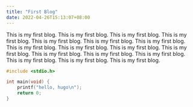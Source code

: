 ```yaml
---
title: "First Blog"
date: 2022-04-26T15:13:07+08:00
---
```



This is my first blog.
This is my first blog.
This is my first blog.
This is my first blog.
This is my first blog.
This is my first blog.
This is my first blog.
This is my first blog.
This is my first blog.
This is my first blog.
This is my first blog.
This is my first blog.
This is my first blog.
This is my first blog.
This is my first blog.
This is my first blog.
This is my first blog.

```c
#include <stdio.h>

int main(void) {
    printf("hello, hugo\n");
    return 0;
}
```
